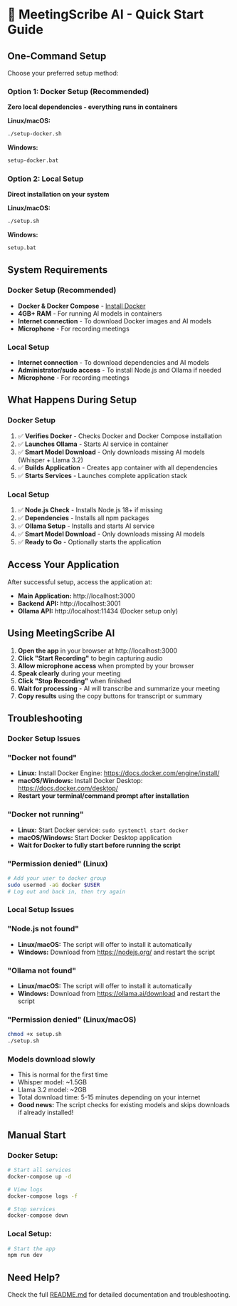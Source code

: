 # 🚀 MeetingScribe AI - Quick Start Guide

## One-Command Setup

Choose your preferred setup method:

### Option 1: Docker Setup (Recommended)
**Zero local dependencies - everything runs in containers**

**Linux/macOS:**
```bash
./setup-docker.sh
```

**Windows:**
```cmd
setup-docker.bat
```

### Option 2: Local Setup
**Direct installation on your system**

**Linux/macOS:**
```bash
./setup.sh
```

**Windows:**
```cmd
setup.bat
```

## System Requirements

### Docker Setup (Recommended)
- **Docker & Docker Compose** - [Install Docker](https://docs.docker.com/get-docker/)
- **4GB+ RAM** - For running AI models in containers
- **Internet connection** - To download Docker images and AI models
- **Microphone** - For recording meetings

### Local Setup
- **Internet connection** - To download dependencies and AI models
- **Administrator/sudo access** - To install Node.js and Ollama if needed
- **Microphone** - For recording meetings

## What Happens During Setup

### Docker Setup
1. ✅ **Verifies Docker** - Checks Docker and Docker Compose installation
2. ✅ **Launches Ollama** - Starts AI service in container
3. ✅ **Smart Model Download** - Only downloads missing AI models (Whisper + Llama 3.2)
4. ✅ **Builds Application** - Creates app container with all dependencies
5. ✅ **Starts Services** - Launches complete application stack

### Local Setup
1. ✅ **Node.js Check** - Installs Node.js 18+ if missing
2. ✅ **Dependencies** - Installs all npm packages
3. ✅ **Ollama Setup** - Installs and starts AI service
4. ✅ **Smart Model Download** - Only downloads missing AI models
5. ✅ **Ready to Go** - Optionally starts the application

## Access Your Application

After successful setup, access the application at:

- **Main Application:** http://localhost:3000
- **Backend API:** http://localhost:3001
- **Ollama API:** http://localhost:11434 (Docker setup only)

## Using MeetingScribe AI

1. **Open the app** in your browser at http://localhost:3000
2. **Click "Start Recording"** to begin capturing audio
3. **Allow microphone access** when prompted by your browser
4. **Speak clearly** during your meeting
5. **Click "Stop Recording"** when finished
6. **Wait for processing** - AI will transcribe and summarize your meeting
7. **Copy results** using the copy buttons for transcript or summary

## Troubleshooting

### Docker Setup Issues

### "Docker not found"
- **Linux:** Install Docker Engine: https://docs.docker.com/engine/install/
- **macOS/Windows:** Install Docker Desktop: https://docs.docker.com/desktop/
- **Restart your terminal/command prompt after installation**

### "Docker not running"
- **Linux:** Start Docker service: `sudo systemctl start docker`
- **macOS/Windows:** Start Docker Desktop application
- **Wait for Docker to fully start before running the script**

### "Permission denied" (Linux)
```bash
# Add your user to docker group
sudo usermod -aG docker $USER
# Log out and back in, then try again
```

### Local Setup Issues

### "Node.js not found"
- **Linux/macOS:** The script will offer to install it automatically
- **Windows:** Download from https://nodejs.org/ and restart the script

### "Ollama not found"
- **Linux/macOS:** The script will offer to install it automatically
- **Windows:** Download from https://ollama.ai/download and restart the script

### "Permission denied" (Linux/macOS)
```bash
chmod +x setup.sh
./setup.sh
```

### Models download slowly
- This is normal for the first time
- Whisper model: ~1.5GB
- Llama 3.2 model: ~2GB
- Total download time: 5-15 minutes depending on your internet
- **Good news:** The script checks for existing models and skips downloads if already installed!

## Manual Start

### Docker Setup:
```bash
# Start all services
docker-compose up -d

# View logs
docker-compose logs -f

# Stop services
docker-compose down
```

### Local Setup:
```bash
# Start the app
npm run dev
```

## Need Help?

Check the full [README.md](README.md) for detailed documentation and troubleshooting.